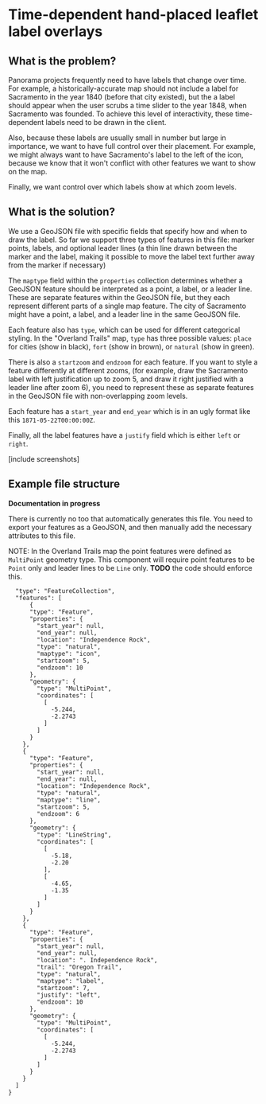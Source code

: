 # Time-dependent hand-placed leaflet label overlays

## What is the problem?

Panorama projects frequently need to have labels that change over time. For example, a historically-accurate map should not include a label for Sacramento in the year 1840 (before that city existed), but the a label should appear when the user scrubs a time slider to the year 1848, when Sacramento was founded. To achieve this level of interactivity, these time-dependent labels need to be drawn in the client.

Also, because these labels are usually small in number but large in importance, we want to have full control over their placement. For example, we might always want to have Sacramento's label to the left of the icon, because we know that it won't conflict with other features we want to show on the map.

Finally, we want control over which labels show at which zoom levels. 

## What is the solution?

We use a GeoJSON file with specific fields that specify how and when to draw the label. So far we support three types of features in this file: marker points, labels, and optional leader lines (a thin line drawn between the marker and the label, making it possible to move the label text further away from the marker if necessary)

The `maptype` field within the `properties` collection determines whether a GeoJSON feature should be interpreted as a point, a label, or a leader line. These are separate features within the GeoJSON file, but they each represent different parts of a single map feature. The city of Sacramento might have a point, a label, and a leader line in the same GeoJSON file.

Each feature also has `type`, which can be used for different categorical styling. In the "Overland Trails" map, `type` has three possible values: `place` for cities (show in black), `fort` (show in brown), or `natural` (show in green).

There is also a `startzoom` and `endzoom` for each feature. If you want to style a feature differently at different zooms, (for example, draw the Sacramento label with left justification up to zoom 5, and draw it right justified with a leader line after zoom 6), you need to represent these as separate features in the GeoJSON file with non-overlapping zoom levels.

Each feature has a `start_year` and `end_year` which is in an ugly format like this `1871-05-22T00:00:00Z`.

Finally, all the label features have a `justify` field which is either `left` or `right`.

[include screenshots]

## Example file structure

**Documentation in progress**

There is currently no too that automatically generates this file. You need to export your features as a GeoJSON, and then manually add the necessary attributes to this file.

NOTE: In the Overland Trails map the point features were defined as `MultiPoint` geometry type. This component will require point features to be `Point` only and leader lines to be `Line` only. **TODO** the code should enforce this.


```
  "type": "FeatureCollection",
  "features": [
      {
      "type": "Feature",
      "properties": {
        "start_year": null,
        "end_year": null,
        "location": "Independence Rock",
        "type": "natural",
        "maptype": "icon",
        "startzoom": 5,
        "endzoom": 10
      },
      "geometry": {
        "type": "MultiPoint",
        "coordinates": [
          [
            -5.244,
            -2.2743
          ]
        ]
      }
    },
    {
      "type": "Feature",
      "properties": {
        "start_year": null,
        "end_year": null,
        "location": "Independence Rock",
        "type": "natural",
        "maptype": "line",
        "startzoom": 5,
        "endzoom": 6
      },
      "geometry": {
        "type": "LineString",
        "coordinates": [
          [
            -5.18,
            -2.20
          ],
          [
            -4.65,
            -1.35
          ]
        ]
      }
    },
    {
      "type": "Feature",
      "properties": {
        "start_year": null,
        "end_year": null,
        "location": ". Independence Rock",
        "trail": "Oregon Trail",
        "type": "natural",
        "maptype": "label",
        "startzoom": 7,
        "justify": "left",
        "endzoom": 10
      },
      "geometry": {
        "type": "MultiPoint",
        "coordinates": [
          [
            -5.244,
            -2.2743
          ]
        ]
      }
    }
  ]
}
```
    
